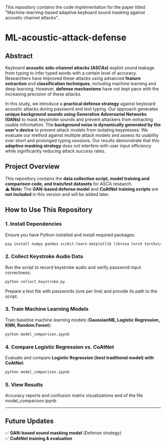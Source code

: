 
This repository contains the code implementation for the paper titled "Machine-learning-based adaptive keyboard sound masking against acoustic channel attacks".


# **ML-acoustic-attack-defense**  

## **Abstract**  
Keyboard **acoustic side-channel attacks (ASCAs)** exploit sound leakage from typing to infer typed words with a certain level of accuracy. Researchers have improved these attacks using advanced **feature extraction** and **classification techniques**, including machine learning and deep learning. However, **defense mechanisms** have not kept pace with the increasing precision of these attacks.  

In this study, we introduce a **practical defense strategy** against keyboard acoustic attacks during password and text typing. Our approach generates **unique background sounds using Generative Adversarial Networks (GANs)** to mask keystroke sounds and prevent attackers from extracting usable information. The **background noise is dynamically generated by the user's device** to prevent attack models from isolating keypresses. We evaluate our method against multiple attack models and assess its usability over short and prolonged typing sessions. Our results demonstrate that this **adaptive masking strategy** does not interfere with user input efficiency while significantly reducing attack success rates.  

## **Project Overview**  
This repository contains the **data collection script, model training and comparison code, and train/test datasets** for ASCA research.  
⚠️ **Note:** The **GAN-based defense model** and **CoAtNet training scripts** are **not included** in this version and will be added later.  

## **How to Use This Repository**  

### **1. Install Dependencies**  
Ensure you have Python installed and install required packages:  
```sh
pip install numpy pandas scikit-learn matplotlib librosa torch torchvision sounddevice soundfile
```

### **2. Collect Keystroke Audio Data**  
Run the script to record keystroke audio and verify password input correctness:  
```sh
python collect_keystroke.py
```
Prepare a text file with passwords (one per line) and provide its path to the script.

### **3. Train Machine Learning Models**  
Train baseline machine learning models (**GaussianNB, Logistic Regression, KNN, Random Forest**):  
```sh
python model_comparison.ipynb
```

### **4. Compare Logistic Regression vs. CoAtNet**  
Evaluate and compare **Logistic Regression (best traditional model) with CoAtNet**:  
```sh
python model_comparison.ipynb
```

### **5. View Results**  
Accuracy reports and confusion matrix visualizations end of the file model_comparison.ipynb

---

## **Future Updates**  
✅ **GAN-based sound masking model** (Defense strategy)  
✅ **CoAtNet training & evaluation**  
